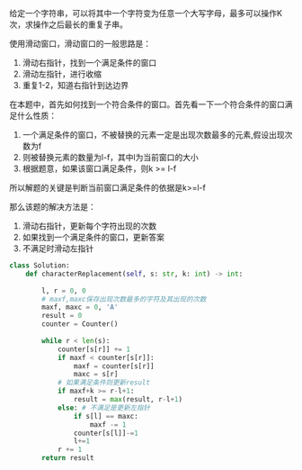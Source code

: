 给定一个字符串，可以将其中一个字符变为任意一个大写字母，最多可以操作K次，求操作之后最长的重复子串。



使用滑动窗口，滑动窗口的一般思路是：

1. 滑动右指针，找到一个满足条件的窗口
2. 滑动左指针，进行收缩
3. 重复1-2，知道右指针到达边界

在本题中，首先如何找到一个符合条件的窗口。首先看一下一个符合条件的窗口满足什么性质：

1. 一个满足条件的窗口，不被替换的元素一定是出现次数最多的元素,假设出现次数为f
2. 则被替换元素的数量为l-f，其中l为当前窗口的大小
3. 根据题意，如果该窗口满足条件，则k >= l-f

所以解题的关键是判断当前窗口满足条件的依据是k>=l-f

那么该题的解决方法是：

1. 滑动右指针，更新每个字符出现的次数
2. 如果找到一个满足条件的窗口，更新答案
3. 不满足时滑动左指针

~~~python
class Solution:
    def characterReplacement(self, s: str, k: int) -> int:
        
        l, r = 0, 0
        # maxf,maxc保存出现次数最多的字符及其出现的次数
        maxf, maxc = 0, 'A'
        result = 0
        counter = Counter()
        
        while r < len(s):
            counter[s[r]] += 1
            if maxf < counter[s[r]]:
                maxf = counter[s[r]]
                maxc = s[r]
            # 如果满足条件则更新result
            if maxf+k >= r-l+1:
                result = max(result, r-l+1)
            else: # 不满足是更新左指针
                if s[l] == maxc:
                    maxf -= 1
                counter[s[l]]-=1
                l+=1
            r += 1
        return result
~~~

